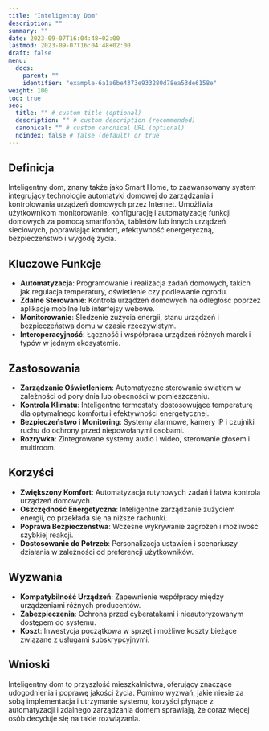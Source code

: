 ```yaml
---
title: "Inteligentny Dom"
description: ""
summary: ""
date: 2023-09-07T16:04:48+02:00
lastmod: 2023-09-07T16:04:48+02:00
draft: false
menu:
  docs:
    parent: ""
    identifier: "example-6a1a6be4373e933280d78ea53de6158e"
weight: 100
toc: true
seo:
  title: "" # custom title (optional)
  description: "" # custom description (recommended)
  canonical: "" # custom canonical URL (optional)
  noindex: false # false (default) or true
---
```


## Definicja

Inteligentny dom, znany także jako Smart Home, to zaawansowany system integrujący technologie automatyki domowej do zarządzania i kontrolowania urządzeń domowych przez Internet. Umożliwia użytkownikom monitorowanie, konfigurację i automatyzację funkcji domowych za pomocą smartfonów, tabletów lub innych urządzeń sieciowych, poprawiając komfort, efektywność energetyczną, bezpieczeństwo i wygodę życia.

## Kluczowe Funkcje

- **Automatyzacja**: Programowanie i realizacja zadań domowych, takich jak regulacja temperatury, oświetlenie czy podlewanie ogrodu.
- **Zdalne Sterowanie**: Kontrola urządzeń domowych na odległość poprzez aplikacje mobilne lub interfejsy webowe.
- **Monitorowanie**: Śledzenie zużycia energii, stanu urządzeń i bezpieczeństwa domu w czasie rzeczywistym.
- **Interoperacyjność**: Łączność i współpraca urządzeń różnych marek i typów w jednym ekosystemie.

## Zastosowania

- **Zarządzanie Oświetleniem**: Automatyczne sterowanie światłem w zależności od pory dnia lub obecności w pomieszczeniu.
- **Kontrola Klimatu**: Inteligentne termostaty dostosowujące temperaturę dla optymalnego komfortu i efektywności energetycznej.
- **Bezpieczeństwo i Monitoring**: Systemy alarmowe, kamery IP i czujniki ruchu do ochrony przed niepowołanymi osobami.
- **Rozrywka**: Zintegrowane systemy audio i wideo, sterowanie głosem i multiroom.

## Korzyści

- **Zwiększony Komfort**: Automatyzacja rutynowych zadań i łatwa kontrola urządzeń domowych.
- **Oszczędność Energetyczna**: Inteligentne zarządzanie zużyciem energii, co przekłada się na niższe rachunki.
- **Poprawa Bezpieczeństwa**: Wczesne wykrywanie zagrożeń i możliwość szybkiej reakcji.
- **Dostosowanie do Potrzeb**: Personalizacja ustawień i scenariuszy działania w zależności od preferencji użytkowników.

## Wyzwania

- **Kompatybilność Urządzeń**: Zapewnienie współpracy między urządzeniami różnych producentów.
- **Zabezpieczenia**: Ochrona przed cyberatakami i nieautoryzowanym dostępem do systemu.
- **Koszt**: Inwestycja początkowa w sprzęt i możliwe koszty bieżące związane z usługami subskrypcyjnymi.

## Wnioski

Inteligentny dom to przyszłość mieszkalnictwa, oferujący znaczące udogodnienia i poprawę jakości życia. Pomimo wyzwań, jakie niesie za sobą implementacja i utrzymanie systemu, korzyści płynące z automatyzacji i zdalnego zarządzania domem sprawiają, że coraz więcej osób decyduje się na takie rozwiązania.
